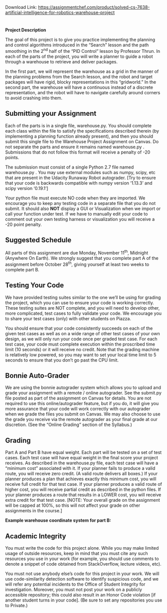 Download Link: https://assignmentchef.com/product/solved-cs-7638-artificial-intelligence-for-robotics-warehouse-project
<br>
<h1></h1>

<strong>Project Description</strong>

The goal of this project is to give you practice implementing the planning and control algorithms introduced in the “Search” lesson and the path smoothing in the 2<sup>nd</sup> half of the “PID Control”  lesson by Professor Thrun. In each of the parts of the project, you will write a planner to guide a robot through a warehouse to retrieve and deliver packages.

In the first part, we will represent the warehouse as a grid in the manner of the planning problems from the Search lesson, and the robot and target packages will have rigid, blocky representations in this “gridworld.” In the second part, the warehouse will have a continuous instead of a discrete representation, and the robot will have to navigate carefully around corners to avoid crashing into them.

<h2>Submitting your Assignment</h2>

Each of the parts is in a single file, warehouse.py. You should complete each class within the file to satisfy the specifications described therein (by implementing a planning function already present), and then you should submit this single file to the Warehouse Project  Assignment on Canvas. Do not separate the parts and ensure it remains named warehouse.py . Submissions that do not follow this format will receive a penalty of -20 points.

The submission must consist of a single Python 2.7 file named warehouse.py . You may use external modules such as numpy, scipy, etc that are present in the Udacity Runaway Robot autograder.  [Try to ensure that your code is backwards compatible with numpy version ‘1.13.3’ and scipy version ‘0.19.1’]

Your python file must execute NO code when they are imported.  We encourage you to keep any testing code in a separate file that you do not submit. It should also <strong>NOT</strong> display a GUI or Visualization when we import or call your function under test. If we have to manually edit your code to comment out your own testing harness or visualization you will receive a -20 point penalty.

<h2>Suggested Schedule</h2>

All parts of this assignment are due Monday, November 11<sup>th</sup>,  Midnight (Anywhere On Earth). We strongly suggest that you complete part A of the assignment before October 28<sup>th</sup>,  giving yourself at least two weeks to complete part B.

<h2>Testing Your Code</h2>

We have provided testing suites similar to the one we’ll be using for grading the project, which you can use to ensure your code is working correctly. These testing suites are NOT complete, and you will need to develop other, more complicated,  test cases to fully validate your code. We encourage you to share your test cases  (only) with other students on Piazza.

You should ensure that your code consistently succeeds on each of the given test cases as well as on a wide range of other test cases of your own design, as we will only run your code once per graded test case. For each test case, your code must complete execution within the proscribed time limit (10 seconds) or it will receive no credit. Note that the grading machine is relatively low powered, so you may want to set your local time limit to 5 seconds to ensure that you don’t go past the CPU limit.

<h2>Bonnie Auto-Grader</h2>

We are using the bonnie autograder system which allows you to upload and grade your assignment with a remote / online autograder. See the submit.py file posted as part of the assignment on Canvas for details. You are not required to use this online/autograder feature, but if you do, it will give you more assurance that your code will work correctly with our autograder when we grade the files you submit on Canvas. We may also choose to use the grade you receive via the remote autograder as your final grade at our discretion. (See the “Online Grading” section of the Syllabus.)

<h2>Grading</h2>

Part A and Part B have equal weight. Each part will be tested on a set of test cases. Each test case will have equal weight in the final score your project receives.  As described in the warehouse.py file, each test case will have a “minimum cost” associated with it. If your planner fails to produce a valid route, you will receive zero credit. (A valid route delivers all boxes.) If your planner produces a plan that achieves exactly this minimum cost, you will receive full credit for that test case. If your planner produces a valid route of higher cost, you will receive partial credit as described in the python files. If your planner produces a route that results in a LOWER cost, you will receive extra credit for that test case. [NOTE: Your overall grade on the assignment will be capped at 100%, so this will not affect your grade on other assignments in the course.]

<strong>Example warehouse coordinate system for part B:</strong>

<h2>Academic Integrity</h2>

You must write the code for this project alone. While you may make limited usage of outside resources, keep in mind that you must cite any such resources you use in your work (for example, you should use comments to denote a snippet of code obtained from StackOverflow, lecture videos, etc).

You must not use anybody else’s code for this project in your work. We will use code-similarity detection software to identify suspicious code, and we will refer any potential incidents to the Office of Student Integrity for investigation. Moreover, you must not post your work on a publicly accessible repository; this could also result in an Honor Code violation [if another student turns in your code]. (Be sure to set any repositories you use to Private.)